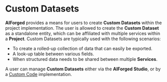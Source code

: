 # Custom Datasets

**AIForged** provides a means for users to create **Custom Datasets** within the project implementation. The user is allowed to create the **Custom Dataset** as a standalone entity, which can be affiliated with multiple services within a **Project**. Custom Datasets are typically used with the following scenarios:

* To create a rolled-up collection of data that can easily be exported.
* A look-up table between various fields.
* When structured data needs to be shared between multiple **Services**.

A user can manage **Custom Datasets** either via the **AIForged Studio**, or by a [Custom Code](../../custom-service-code/basemodule/custom-dataset-related-methods.md) implementation.
